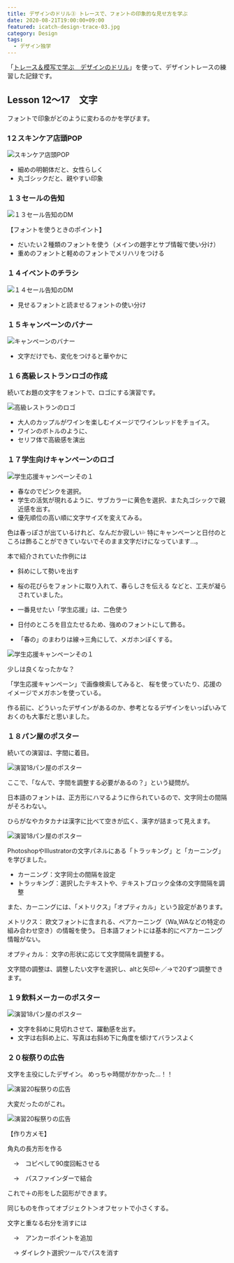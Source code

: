 ```yaml
---
title: デザインのドリル③ トレースで、フォントの印象的な見せ方を学ぶ
date: 2020-08-21T19:00:00+09:00
featured: icatch-design-trace-03.jpg
category: Design
tags:
  - デザイン独学
---
```


「<a href="https://amzn.to/34u9ts6" target="_blank" rel="nofollow">トレース＆模写で学ぶ　デザインのドリル</a>」を使って、デザイントレースの練習した記録です。

## Lesson 12〜17　文字

フォントで印象がどのように変わるのかを学びます。


### 1２スキンケア店頭POP

![スキンケア店頭POP](ss-trace-12.jpg)

* 細めの明朝体だと、女性らしく
* 丸ゴシックだと、親やすい印象

### １３セールの告知

![１３セール告知のDM](ss-trace-13.jpg)

【フォントを使うときのポイント】
* だいたい２種類のフォントを使う（メインの題字とサブ情報で使い分け）
* 重めのフォントと軽めのフォントでメリハリをつける

### １４イベントのチラシ

![１４セール告知のDM](ss-trace-14.jpg)

* 見せるフォントと読ませるフォントの使い分け

### １５キャンペーンのバナー

![キャンペーンのバナー](ss-trace-15.jpg)

* 文字だけでも、変化をつけると華やかに

### １６高級レストランロゴの作成

続いてお題の文字をフォントで、ロゴにする演習です。

![高級レストランのロゴ](ss-trace-16.jpg)

* 大人のカップルがワインを楽しむイメージでワインレッドをチョイス。
* ワインのボトルのように、
* セリフ体で高級感を演出

### １７学生向けキャンペーンのロゴ
![学生応援キャンペーンその１](ss-trace-17-1.jpg)

* 春なのでピンクを選択。
* 学生の活気が現れるように、サブカラーに黄色を選択、また丸ゴシックで親近感を出す。
* 優先順位の高い順に文字サイズを変えてみる。

色は春っぽさが出ているけれど、なんだか寂しい💦
特にキャンペーンと日付のところは飾ることができていないでそのまま文字だけになっています…。

本で紹介されていた作例には
* 斜めにして勢いを出す
* 桜の花びらをフォントに取り入れて、春らしさを伝える
などと、工夫が凝らされていました。


* 一番見せたい「学生応援」は、二色使う
* 日付のところを目立たせるため、強めのフォントにして飾る。
* 「春の」のまわりは線→三角にして、メガホンぽくする。

![学生応援キャンペーンその１](ss-trace-17-2.jpg)

少しは良くなったかな？

「学生応援キャンペーン」で画像検索してみると、
桜を使っていたり、応援のイメージでメガホンを使っている。

作る前に、どういったデザインがあるのか、参考となるデザインをいっぱいみておくのも大事だと思いました。

### １８パン屋のポスター

続いての演習は、字間に着目。

![演習18パン屋のポスター](ss-trace-18.jpg)

ここで、「なんで、字間を調整する必要があるの？」という疑問が。

日本語のフォントは、正方形にハマるように作られているので、文字同士の間隔がそろわない。

ひらがなやカタカナは漢字に比べて空きが広く、漢字が詰まって見えます。

![演習18パン屋のポスター](ss-trace-18-2.jpg)

<div class="simple-box">
PhotoshopやIllustratorの文字パネルにある「トラッキング」と「カーニング」を学びました。

* カーニング：文字同士の間隔を設定
* トラッキング：選択したテキストや、テキストブロック全体の文字間隔を調整

また、カーニングには、「メトリクス」「オプティカル」という設定があります。

メトリクス：
欧文フォントに含まれる、ペアカーニング（Wa,WAなどの特定の組み合わせ空き）の情報を使う。
日本語フォントには基本的にペアカーニング情報がない。

オプティカル：
文字の形状に応じて文字間隔を調整する。

文字間の調整は、調整したい文字を選択し、altと矢印←／→で20ずつ調整できます。
</div>

### １９飲料メーカーのポスター

![演習18パン屋のポスター](ss-trace-19.jpg)

* 文字を斜めに見切れさせて、躍動感を出す。
* 文字は右斜め上に、写真は右斜め下に角度を傾けてバランスよく

### ２０桜祭りの広告
文字を主役にしたデザイン。
めっちゃ時間がかかった…！！

![演習20桜祭りの広告](ss-trace-20.jpg)

大変だったのがこれ。

![演習20桜祭りの広告](ss-trace-20-2.jpg)

【作り方メモ】

角丸の長方形を作る

　→　コピぺして90度回転させる

　→　パスファインダーで結合

これで＋の形をした図形ができます。

同じものを作ってオブジェクト＞オフセットで小さくする。

文字と重なる右分を消すには

　→　アンカーポイントを追加

　→ ダイレクト選択ツールでパスを消す
